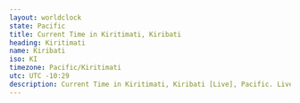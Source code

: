 ```yaml
---
layout: worldclock
state: Pacific
title: Current Time in Kiritimati, Kiribati
heading: Kiritimati
name: Kiribati
iso: KI
timezone: Pacific/Kiritimati
utc: UTC -10:29
description: Current Time in Kiritimati, Kiribati [Live], Pacific. Live update now time in Kiritimati, timezone Pacific/Kiritimati, UTC -10:29, Country ISO code & Current Local Time.
---
```


